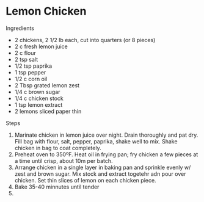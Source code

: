 # Lemon Chicken

Ingredients

* 2 chickens, 2 1/2 lb each, cut into quarters \(or 8 pieces\)
* 2 c fresh lemon juice
* 2 c flour
* 2 tsp salt
* 1/2 tsp paprika
* 1 tsp pepper
* 1/2 c corn oil
* 2 Tbsp grated lemon zest
* 1/4 c brown sugar
* 1/4 c chicken stock
* 1 tsp lemon extract
* 2 lemons sliced paper thin

Steps

1. Marinate chicken in lemon juice over night. Drain thoroughly and pat dry.  Fill bag with flour, salt, pepper, paprika, shake well to mix.  Shake chicken in bag to coat completely.
2. Preheat oven to 350ºF.  Heat oil in frying pan; fry chicken a few pieces at a time until crisp, about 10m per batch. 
3. Arrange chicken in a single layer in baking pan and sprinkle evenly w/ zest and brown sugar. Mix stock and extract togetehr adn pour over chicken. Set thin slices of lemon on each chicken piece.
4. Bake 35-40 minnutes until tender
5. 
